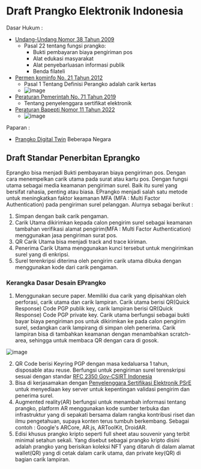 # Draft Prangko Elektronik Indonesia

Dasar Hukum :
* [Undang-Undang Nomor 38 Tahun 2009](./dh/UUNomor38Tahun2009.pdf)
  * Pasal 22 tentang fungsi prangko:
    * Bukti pembayaran biaya pengiriman pos
    * Alat edukasi masyarakat
    * Alat penyebarluasan informasi publik
    * Benda filateli
* [Permen kominfo No. 21 Tahun 2012](./dh/PermenkominfoNo21Tahun2012.pdf)
  * Pasal 1 Tentang Definisi Perangko adalah carik kertas
  * ![image](https://user-images.githubusercontent.com/11188109/229653892-8fcb7522-4b99-4bfc-8927-6e6bae4bd7c3.png)
* [Peraturan Pemerintah No. 71 Tahun 2019](./dh/71TAHUN2019PP.pdf)
  * Tentang penyelenggara sertifikat elektronik
* [Peraturan Bapepti Nomor 11 Tahun 2022](./dh/sk_kep_kepala_bappebti_2022_08_01_fx03j2mm_id.pdf)
  * ![image](https://user-images.githubusercontent.com/11188109/229658397-4f33cc66-0572-4999-bc50-0cde8d23ea4f.png)
  

Paparan :
* [Prangko Digital Twin](./ppt/DigitalTwinPrangko.pdf) Beberapa Negara

## Draft Standar Penerbitan Eprangko

Eprangko bisa menjadi Bukti pembayaran biaya pengiriman pos. Dengan cara menempelkan carik utama pada surat atau kartu pos. Dengan fungsi utama sebagai media keamanan pengiriman surel. Baik itu surel yang bersifat rahasia, penting atau biasa. EPrangko menjadi salah satu metode untuk meningkatkan faktor keamanan MFA (MFA : Multi Factor Authentication) pada pengiriman surel pelanggan. 
Alurnya sebagai berikut :
1. Simpan dengan baik carik pengaman.
2. Carik Utama dikirimkan kepada calon pengirim surel sebagai keamanan tambahan verifikasi alamat pengirim(MFA : Multi Factor Authentication) menggunakan jasa pengiriman surat pos. 
3. QR Carik Utama bisa menjadi track and trace kiriman. 
4. Penerima Carik Utama menggunakan kunci tersebut untuk mengirimkan surel yang di enkripsi.
5. Surel terenkripsi diterima oleh pengirim carik utama dibuka dengan menggunakan kode dari carik pengaman.

### Kerangka Dasar Desain EPrangko

1. Menggunakan secure paper. Memiliki dua carik yang dipisahkan oleh perforasi, carik utama dan carik lampiran. Carik utama berisi QR(Quick Response) Code PGP publik key, carik lampiran berisi QR(Quick Response) Code PGP private key. Carik utama berfungsi sebagai bukti bayar biaya pengiriman pos untuk dikirimkan ke pada calon pengirim surel, sedangkan carik lampirang di simpan oleh penerima. Carik lampiran bisa di tambahkan keamanan dengan menambahkan scratch-area, sehingga untuk membaca QR dengan cara di gosok. 

![image](https://user-images.githubusercontent.com/11188109/229650984-cdce0f06-92fa-446d-a1c2-f3d01cd5e27c.png)

2. QR Code berisi Keyring PGP dengan masa kedaluarsa 1 tahun, disposable atau reuse. Berfungsi untuk pengiriman surel terenskripsi sesuai dengan standar [RFC 2350 Gov-CSIRT Indonesia](https://www.idsirtii.or.id/halaman/tentang/rfc-2350-gov-csirt-indonesia.html)
3. Bisa di kerjasamakan dengan [Penyelenggara Sertifikasi Elektronik PSrE](https://www.rootca.id/) untuk menyediaan key server untuk kepentingan validasi pengirim dan penerima surel.
4. Augmented reality(AR) berfungsi untuk menambah informasi tentang prangko, platform AR menggunakan kode sumber terbuka dan infrastruktur yang di sepakati bersama dalam rangka kontribusi riset dan ilmu pengetahuan, supaya konten terus tumbuh berkembang. Sebagai contoh : Google's ARCore, AR.js, ARToolKit, DroidAR.
5. Edisi khusus prangko kripto seperti full sheet atau souvenir yang terbit minimal setahun sekali. Yang disebut sebagai prangko kripto disini adalah prangko yang berisikan koleksi NFT yang ditaruh di dalam alamat wallet(QR) yang di cetak dalam carik utama, dan private key(QR) di bagian carik lampiran.
